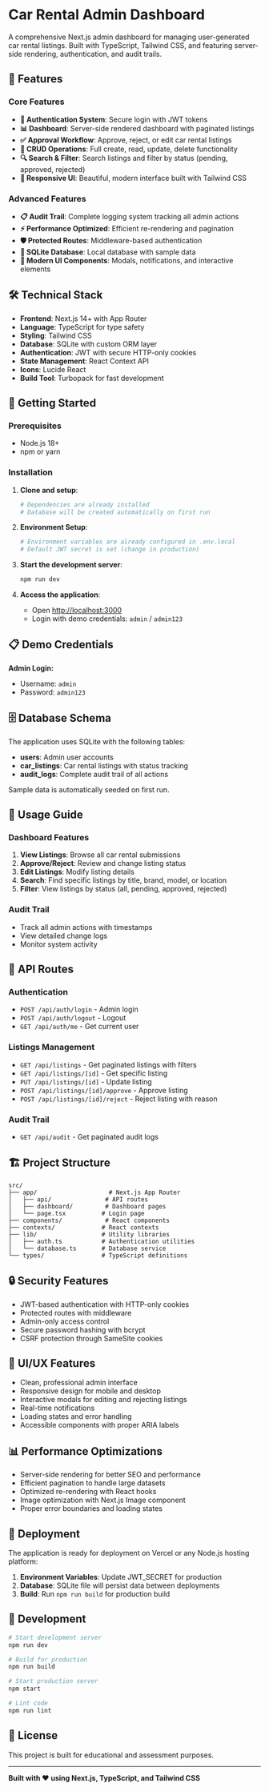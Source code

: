 # Car Rental Admin Dashboard

A comprehensive Next.js admin dashboard for managing user-generated car rental listings. Built with TypeScript, Tailwind CSS, and featuring server-side rendering, authentication, and audit trails.

## 🚗 Features

### Core Features
- **🔐 Authentication System**: Secure login with JWT tokens
- **📊 Dashboard**: Server-side rendered dashboard with paginated listings
- **✅ Approval Workflow**: Approve, reject, or edit car rental listings
- **📝 CRUD Operations**: Full create, read, update, delete functionality
- **🔍 Search & Filter**: Search listings and filter by status (pending, approved, rejected)
- **📱 Responsive UI**: Beautiful, modern interface built with Tailwind CSS

### Advanced Features
- **📋 Audit Trail**: Complete logging system tracking all admin actions
- **⚡ Performance Optimized**: Efficient re-rendering and pagination
- **🛡️ Protected Routes**: Middleware-based authentication
- **💾 SQLite Database**: Local database with sample data
- **🎨 Modern UI Components**: Modals, notifications, and interactive elements

## 🛠️ Technical Stack

- **Frontend**: Next.js 14+ with App Router
- **Language**: TypeScript for type safety
- **Styling**: Tailwind CSS
- **Database**: SQLite with custom ORM layer
- **Authentication**: JWT with secure HTTP-only cookies
- **State Management**: React Context API
- **Icons**: Lucide React
- **Build Tool**: Turbopack for fast development

## 🚀 Getting Started

### Prerequisites
- Node.js 18+ 
- npm or yarn

### Installation

1. **Clone and setup**:
   ```bash
   # Dependencies are already installed
   # Database will be created automatically on first run
   ```

2. **Environment Setup**:
   ```bash
   # Environment variables are already configured in .env.local
   # Default JWT secret is set (change in production)
   ```

3. **Start the development server**:
   ```bash
   npm run dev
   ```

4. **Access the application**:
   - Open [http://localhost:3000](http://localhost:3000)
   - Login with demo credentials: `admin` / `admin123`

## 📋 Demo Credentials

**Admin Login:**
- Username: `admin`
- Password: `admin123`

## 🗄️ Database Schema

The application uses SQLite with the following tables:
- **users**: Admin user accounts
- **car_listings**: Car rental listings with status tracking
- **audit_logs**: Complete audit trail of all actions

Sample data is automatically seeded on first run.

## 🎯 Usage Guide

### Dashboard Features
1. **View Listings**: Browse all car rental submissions
2. **Approve/Reject**: Review and change listing status
3. **Edit Listings**: Modify listing details
4. **Search**: Find specific listings by title, brand, model, or location
5. **Filter**: View listings by status (all, pending, approved, rejected)

### Audit Trail
- Track all admin actions with timestamps
- View detailed change logs
- Monitor system activity

## 🔧 API Routes

### Authentication
- `POST /api/auth/login` - Admin login
- `POST /api/auth/logout` - Logout
- `GET /api/auth/me` - Get current user

### Listings Management
- `GET /api/listings` - Get paginated listings with filters
- `GET /api/listings/[id]` - Get specific listing
- `PUT /api/listings/[id]` - Update listing
- `POST /api/listings/[id]/approve` - Approve listing
- `POST /api/listings/[id]/reject` - Reject listing with reason

### Audit Trail
- `GET /api/audit` - Get paginated audit logs

## 🏗️ Project Structure

```
src/
├── app/                    # Next.js App Router
│   ├── api/               # API routes
│   ├── dashboard/         # Dashboard pages
│   └── page.tsx          # Login page
├── components/            # React components
├── contexts/             # React contexts
├── lib/                  # Utility libraries
│   ├── auth.ts           # Authentication utilities
│   └── database.ts       # Database service
└── types/                # TypeScript definitions
```

## 🔒 Security Features

- JWT-based authentication with HTTP-only cookies
- Protected routes with middleware
- Admin-only access control
- Secure password hashing with bcrypt
- CSRF protection through SameSite cookies

## 🎨 UI/UX Features

- Clean, professional admin interface
- Responsive design for mobile and desktop
- Interactive modals for editing and rejecting listings
- Real-time notifications
- Loading states and error handling
- Accessible components with proper ARIA labels

## 📊 Performance Optimizations

- Server-side rendering for better SEO and performance
- Efficient pagination to handle large datasets
- Optimized re-rendering with React hooks
- Image optimization with Next.js Image component
- Proper error boundaries and loading states

## 🚀 Deployment

The application is ready for deployment on Vercel or any Node.js hosting platform:

1. **Environment Variables**: Update JWT_SECRET for production
2. **Database**: SQLite file will persist data between deployments
3. **Build**: Run `npm run build` for production build

## 🧪 Development

```bash
# Start development server
npm run dev

# Build for production
npm run build

# Start production server
npm start

# Lint code
npm run lint
```

## 📝 License

This project is built for educational and assessment purposes.

---

**Built with ❤️ using Next.js, TypeScript, and Tailwind CSS**

